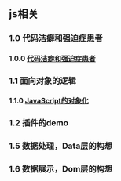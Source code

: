 

## js相关

### 1.0 代码洁癖和强迫症患者

#### 1.0.0 [代码洁癖和强迫症患者](https://github.com/occultskyrong/zzone/blob/master/doc/JavaScript/Code/index.md)

### 1.1 面向对象的逻辑

#### 1.1.0 [JavaScript的对象化](https://github.com/occultskyrong/zzone/blob/master/doc/JavaScript/Class/index.md)

### 1.2 插件的demo

### 1.5 数据处理，Data层的构想

### 1.6 数据展示，Dom层的构想


